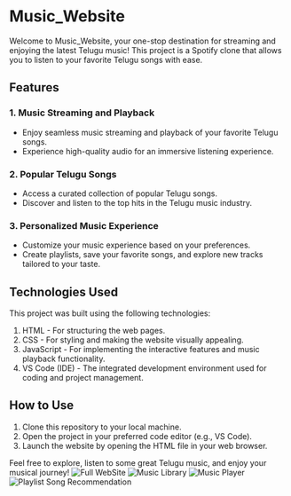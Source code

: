 # Music_Website

Welcome to Music_Website, your one-stop destination for streaming and enjoying the latest Telugu music! This project is a Spotify clone that allows you to listen to your favorite Telugu songs with ease.

## Features

### 1. Music Streaming and Playback
- Enjoy seamless music streaming and playback of your favorite Telugu songs.
- Experience high-quality audio for an immersive listening experience.

### 2. Popular Telugu Songs
- Access a curated collection of popular Telugu songs.
- Discover and listen to the top hits in the Telugu music industry.

### 3. Personalized Music Experience
- Customize your music experience based on your preferences.
- Create playlists, save your favorite songs, and explore new tracks tailored to your taste.

## Technologies Used
This project was built using the following technologies:
1. HTML - For structuring the web pages.
2. CSS - For styling and making the website visually appealing.
3. JavaScript - For implementing the interactive features and music playback functionality.
4. VS Code (IDE) - The integrated development environment used for coding and project management.
## How to Use
1. Clone this repository to your local machine.
2. Open the project in your preferred code editor (e.g., VS Code).
3. Launch the website by opening the HTML file in your web browser.

Feel free to explore, listen to some great Telugu music, and enjoy your musical journey!
![Full WebSite](https://github.com/vivekyannam/Music_Website/assets/131403915/5675dab1-1eed-4850-bf5e-e634bb485d78)
![Music Library](https://github.com/vivekyannam/Music_Website/assets/131403915/1c91f50b-9ba2-4fe6-ab07-b9e9f6aaf5e8)
![Music Player](https://github.com/vivekyannam/Music_Website/assets/131403915/196311e4-75a2-4930-862f-585959b125d6)
![Playlist   Song Recommendation](https://github.com/vivekyannam/Music_Website/assets/131403915/f1d0ba7a-5ffa-4c1e-994f-df21109a901f)


